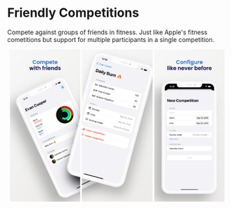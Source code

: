 # Friendly Competitions

Compete against groups of friends in fitness. Just like Apple's fitness cometitions but support for multiple participants in a single competition.

 <p align="center">
    <img alt="Light" src="screenshots/MockUp/11 Pro Max/1.png" width="32%">
    <img alt="Dark" src="screenshots/MockUp/11 Pro Max/2.png" width="32%">
    <img alt="Dark" src="screenshots/MockUp/11 Pro Max/3.png" width="32%">
</p>